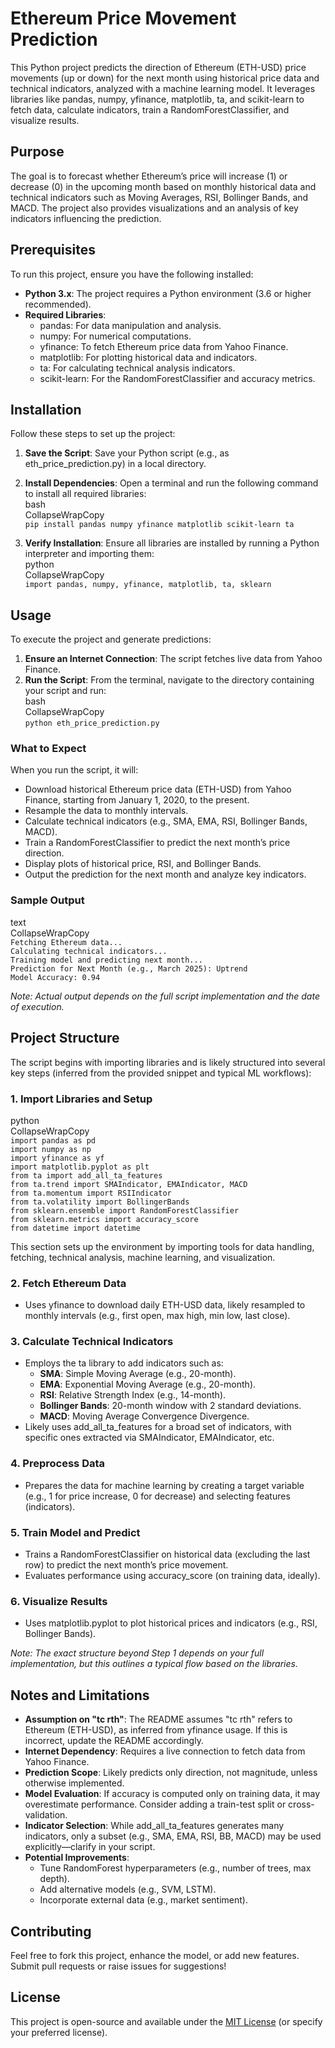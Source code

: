 # **Ethereum Price Movement Prediction**

This Python project predicts the direction of Ethereum (ETH-USD) price movements (up or down) for the next month using historical price data and technical indicators, analyzed with a machine learning model. It leverages libraries like pandas, numpy, yfinance, matplotlib, ta, and scikit-learn to fetch data, calculate indicators, train a RandomForestClassifier, and visualize results.

## **Purpose**

The goal is to forecast whether Ethereum’s price will increase (1) or decrease (0) in the upcoming month based on monthly historical data and technical indicators such as Moving Averages, RSI, Bollinger Bands, and MACD. The project also provides visualizations and an analysis of key indicators influencing the prediction.

## **Prerequisites**

To run this project, ensure you have the following installed:

* **Python 3.x**: The project requires a Python environment (3.6 or higher recommended).  
* **Required Libraries**:  
  * pandas: For data manipulation and analysis.  
  * numpy: For numerical computations.  
  * yfinance: To fetch Ethereum price data from Yahoo Finance.  
  * matplotlib: For plotting historical data and indicators.  
  * ta: For calculating technical analysis indicators.  
  * scikit-learn: For the RandomForestClassifier and accuracy metrics.

## **Installation**

Follow these steps to set up the project:

1. **Save the Script**: Save your Python script (e.g., as eth\_price\_prediction.py) in a local directory.  
2. **Install Dependencies**: Open a terminal and run the following command to install all required libraries:  
    bash  
   CollapseWrapCopy  
   `pip install pandas numpy yfinance matplotlib scikit-learn ta`

3. **Verify Installation**: Ensure all libraries are installed by running a Python interpreter and importing them:  
    python  
   CollapseWrapCopy  
   `import pandas, numpy, yfinance, matplotlib, ta, sklearn`

## **Usage**

To execute the project and generate predictions:

1. **Ensure an Internet Connection**: The script fetches live data from Yahoo Finance.  
2. **Run the Script**: From the terminal, navigate to the directory containing your script and run:  
    bash  
   CollapseWrapCopy  
   `python eth_price_prediction.py`

### **What to Expect**

When you run the script, it will:

* Download historical Ethereum price data (ETH-USD) from Yahoo Finance, starting from January 1, 2020, to the present.  
* Resample the data to monthly intervals.  
* Calculate technical indicators (e.g., SMA, EMA, RSI, Bollinger Bands, MACD).  
* Train a RandomForestClassifier to predict the next month’s price direction.  
* Display plots of historical price, RSI, and Bollinger Bands.  
* Output the prediction for the next month and analyze key indicators.

### **Sample Output**

text  
CollapseWrapCopy  
`Fetching Ethereum data...`  
`Calculating technical indicators...`  
`Training model and predicting next month...`  
`Prediction for Next Month (e.g., March 2025): Uptrend`  
`Model Accuracy: 0.94`

*Note: Actual output depends on the full script implementation and the date of execution.*

## **Project Structure**

The script begins with importing libraries and is likely structured into several key steps (inferred from the provided snippet and typical ML workflows):

### **1\. Import Libraries and Setup**

python  
CollapseWrapCopy  
`import pandas as pd`  
`import numpy as np`  
`import yfinance as yf`  
`import matplotlib.pyplot as plt`  
`from ta import add_all_ta_features`  
`from ta.trend import SMAIndicator, EMAIndicator, MACD`  
`from ta.momentum import RSIIndicator`  
`from ta.volatility import BollingerBands`  
`from sklearn.ensemble import RandomForestClassifier`  
`from sklearn.metrics import accuracy_score`  
`from datetime import datetime`

This section sets up the environment by importing tools for data handling, fetching, technical analysis, machine learning, and visualization.

### **2\. Fetch Ethereum Data**

* Uses yfinance to download daily ETH-USD data, likely resampled to monthly intervals (e.g., first open, max high, min low, last close).

### **3\. Calculate Technical Indicators**

* Employs the ta library to add indicators such as:  
  * **SMA**: Simple Moving Average (e.g., 20-month).  
  * **EMA**: Exponential Moving Average (e.g., 20-month).  
  * **RSI**: Relative Strength Index (e.g., 14-month).  
  * **Bollinger Bands**: 20-month window with 2 standard deviations.  
  * **MACD**: Moving Average Convergence Divergence.  
* Likely uses add\_all\_ta\_features for a broad set of indicators, with specific ones extracted via SMAIndicator, EMAIndicator, etc.

### **4\. Preprocess Data**

* Prepares the data for machine learning by creating a target variable (e.g., 1 for price increase, 0 for decrease) and selecting features (indicators).

### **5\. Train Model and Predict**

* Trains a RandomForestClassifier on historical data (excluding the last row) to predict the next month’s price movement.  
* Evaluates performance using accuracy\_score (on training data, ideally).

### **6\. Visualize Results**

* Uses matplotlib.pyplot to plot historical prices and indicators (e.g., RSI, Bollinger Bands).

*Note: The exact structure beyond Step 1 depends on your full implementation, but this outlines a typical flow based on the libraries.*

## **Notes and Limitations**

* **Assumption on "tc rth"**: The README assumes "tc rth" refers to Ethereum (ETH-USD), as inferred from yfinance usage. If this is incorrect, update the README accordingly.  
* **Internet Dependency**: Requires a live connection to fetch data from Yahoo Finance.  
* **Prediction Scope**: Likely predicts only direction, not magnitude, unless otherwise implemented.  
* **Model Evaluation**: If accuracy is computed only on training data, it may overestimate performance. Consider adding a train-test split or cross-validation.  
* **Indicator Selection**: While add\_all\_ta\_features generates many indicators, only a subset (e.g., SMA, EMA, RSI, BB, MACD) may be used explicitly—clarify in your script.  
* **Potential Improvements**:  
  * Tune RandomForest hyperparameters (e.g., number of trees, max depth).  
  * Add alternative models (e.g., SVM, LSTM).  
  * Incorporate external data (e.g., market sentiment).

## **Contributing**

Feel free to fork this project, enhance the model, or add new features. Submit pull requests or raise issues for suggestions\!

## **License**

This project is open-source and available under the [MIT License](https://opensource.org/licenses/MIT) (or specify your preferred license).

